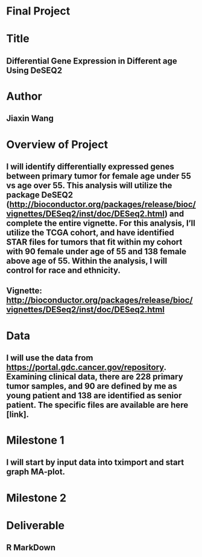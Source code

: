 # Final Project
# Title
## Differential Gene Expression in Different age Using DeSEQ2
# Author
## Jiaxin Wang
# Overview of Project
## I will identify differentially expressed genes between primary tumor for female age under 55 vs age over 55. This analysis will utilize the package DeSEQ2 (http://bioconductor.org/packages/release/bioc/vignettes/DESeq2/inst/doc/DESeq2.html) and complete the entire vignette. For this analysis, I’ll utilize the TCGA cohort, and have identified STAR files for tumors that fit within my cohort with 90 female under age of 55 and 138 female above age of 55. Within the analysis, I will control for race and ethnicity. 

## Vignette: http://bioconductor.org/packages/release/bioc/vignettes/DESeq2/inst/doc/DESeq2.html

# Data
## I will use the data from https://portal.gdc.cancer.gov/repository. Examining clinical data, there are 228 primary tumor samples, and 90 are defined by me as young patient and 138 are identified as senior patient. The specific files are available are here [link].
# Milestone 1
## I will start by input data into tximport and start graph MA-plot.
# Milestone 2
# Deliverable
## R MarkDown

